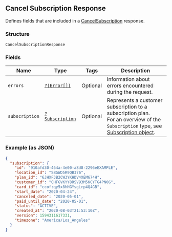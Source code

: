 ## Cancel Subscription Response

Defines fields that are included in a
[CancelSubscription](#endpoint-subscriptions-cancelsubscription) response.

### Structure

`CancelSubscriptionResponse`

### Fields

| Name | Type | Tags | Description |
|  --- | --- | --- | --- |
| `errors` | [`?(Error[])`](/doc/models/error.md) | Optional | Information about errors encountered during the request. |
| `subscription` | [`?Subscription`](/doc/models/subscription.md) | Optional | Represents a customer subscription to a subscription plan.<br>For an overview of the `Subscription` type, see<br>[Subscription object](https://developer.squareup.com/docs/docs/subscriptions-api/overview#subscription-object-overview). |

### Example (as JSON)

```json
{
  "subscription": {
    "id": "910afd30-464a-4e00-a8d8-2296eEXAMPLE",
    "location_id": "S8GWD5R9QB376",
    "plan_id": "6JHXF3B2CW3YKHDV4XEM674H",
    "customer_id": "CHFGVKYY8RSV93M5KCYTG4PN0G",
    "card_id": "ccof:qy5x8hHGYsgLrp4Q4GB",
    "start_date": "2020-04-24",
    "canceled_date": "2020-05-01",
    "paid_until_date": "2020-05-01",
    "status": "ACTIVE",
    "created_at": "2020-08-03T21:53:10Z",
    "version": 1594311617331,
    "timezone": "America/Los_Angeles"
  }
}
```

